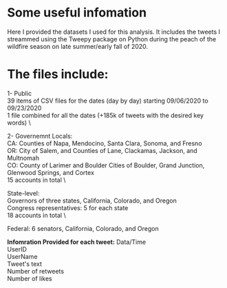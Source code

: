 # Some useful infomation

Here I provided the datasets I used for this analysis. It includes the tweets I streammed using the Tweepy package on Python during the peach of the wildfire season on late summer/early fall of 2020.

# The files include:

1- Public \
  39 items of CSV files for the dates (day by day) starting 09/06/2020 to 09/23/2020 \
  1 file combined for all the dates (+185k of tweets with the desired key words) \
  
2- Governemnt
  Locals: \
  CA: Counties of Napa, Mendocino, Santa Clara, Sonoma, and Fresno \
  OR: City of Salem, and Counties of Lane, Clackamas, Jackson, and Multnomah \
  CO: County of Larimer and Boulder Cities of Boulder, Grand Junction, Glenwood Springs, and Cortex \
  15 accounts in total \
  
  State-level: \
  Governors of three states, California, Colorado, and Oregon \
  Congress representatives: 5 for each state \
  18 accounts in total \
  
  Federal: 6 senators, California, Colorado, and Oregon
  
  **Infomration Provided for each tweet:**
 Data/Time \
 UserID \
 UserName \
 Tweet's text \
 Number of retweets \
 Number of likes
